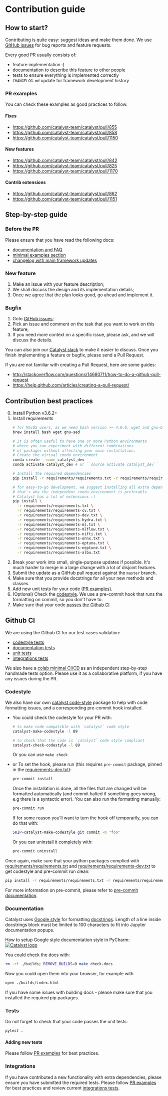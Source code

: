 # Contribution guide

## How to start?

Contributing is quite easy: suggest ideas and make them done.
We use [GitHub issues](https://github.com/catalyst-team/catalyst/issues) for bug reports and feature requests.

Every good PR usually consists of:
- feature implementation :)
- documentation to describe this feature to other people
- tests to ensure everything is implemented correctly
- `CHANGELOG.md` update for framework development history

### PR examples
You can check these examples as good practices to follow.

#### Fixes
- https://github.com/catalyst-team/catalyst/pull/855
- https://github.com/catalyst-team/catalyst/pull/858
- https://github.com/catalyst-team/catalyst/pull/1150

#### New features
- https://github.com/catalyst-team/catalyst/pull/842
- https://github.com/catalyst-team/catalyst/pull/825
- https://github.com/catalyst-team/catalyst/pull/1170

#### Contrib extensions
- https://github.com/catalyst-team/catalyst/pull/862
- https://github.com/catalyst-team/catalyst/pull/1151


## Step-by-step guide

### Before the PR
Please ensure that you have read the following docs:
- [documentation and FAQ](https://catalyst-team.github.io/catalyst/)
- [minimal examples section](https://github.com/catalyst-team/catalyst#minimal-examples)
- [changelog with main framework updates](https://github.com/catalyst-team/catalyst/blob/master/CHANGELOG.md)

### New feature

1. Make an issue with your feature description;
2. We shall discuss the design and its implementation details;
3. Once we agree that the plan looks good, go ahead and implement it.


### Bugfix

1. Goto [GitHub issues](https://github.com/catalyst-team/catalyst/issues);
2. Pick an issue and comment on the task that you want to work on this feature;
3. If you need more context on a specific issue, please ask, and we will discuss the details.

You can also join our [Catalyst slack](https://join.slack.com/t/catalyst-team-core/shared_invite/zt-d9miirnn-z86oKDzFMKlMG4fgFdZafw) to make it easier to discuss.
Once you finish implementing a feature or bugfix, please send a Pull Request.

If you are not familiar with creating a Pull Request, here are some guides:
- http://stackoverflow.com/questions/14680711/how-to-do-a-github-pull-request
- https://help.github.com/articles/creating-a-pull-request/


## Contribution best practices

0. Install Python v3.6.2+
0. Install requirements
    ```bash
    # for MacOS users, as we need bash version >= 4.0.0, wget and gnu-based sed
    brew install bash wget gnu-sed

    # It is often useful to have one or more Python environments
    # where you can experiment with different combinations
    # of packages without affecting your main installation.
    # Create the virtual conda environment
    conda create --name catalyst_dev
    conda activate catalyst_dev # or ``source activate catalyst_dev``

    # Install the required dependencies
    pip install -r requirements/requirements.txt -r requirements/requirements-dev.txt

    # for easy-to-go development, we suggest installing all extra dependencies
    # that's why the independent conda environment is preferable
    # Catalyst has a lot of extensions :)
    pip install \
      -r requirements/requirements.txt \
      -r requirements/requirements-cv.txt \
      -r requirements/requirements-dev.txt \
      -r requirements/requirements-hydra.txt \
      -r requirements/requirements-ml.txt \
      -r requirements/requirements-mlflow.txt \
      -r requirements/requirements-nifti.txt \
      -r requirements/requirements-onnx.txt \
      -r requirements/requirements-optuna.txt \
      -r requirements/requirements-neptune.txt \
      -r requirements/requirements-albu.txt
    ```
0. Break your work into small, single-purpose updates if possible.
It's much harder to merge in a large change with a lot of disjoint features.
0. Submit the update as a GitHub pull request against the `master` branch.
0. Make sure that you provide docstrings for all your new methods and classes.
0. Add new unit tests for your code ([PR examples](#pr-examples)).
0. (Optional) Check the [codestyle](#codestyle). We use a pre-commit hook that runs the formatting on commit, so you don't have to.
0. Make sure that your code [passes the Github CI](#github-ci)


## Github CI

We are using the Github CI for our test cases validation:

- [codestyle tests](https://github.com/catalyst-team/catalyst/blob/master/.github/workflows/codestyle.yml#L134)
- [documentation tests](https://github.com/catalyst-team/catalyst/blob/master/.github/workflows/codestyle.yml#L135)
- [unit tests](https://github.com/catalyst-team/catalyst/blob/master/.github/workflows/dl_cpu.yml#L113)
- [integrations tests](https://github.com/catalyst-team/catalyst/blob/master/.github/workflows/dl_cpu.yml#L114#L117)

We also have a [colab minimal CI/CD](https://colab.research.google.com/github/catalyst-team/catalyst/blob/master/examples/notebooks/colab_ci_cd.ipynb) as an independent step-by-step handmade tests option.
Please use it as a collaborative platform, if you have any issues during the PR.

### Codestyle

We also have our own [catalyst code-style](https://github.com/catalyst-team/codestyle)
package to help with code formatting issues, and a corresponding pre-commit hook installed.

- You could check the codestyle for your PR with:
    ```bash
    # to make code compatible with `catalyst` code style
    catalyst-make-codestyle -l 89

    # to check that the code is `catalyst` code style compliant
    catalyst-check-codestyle -l 89
    ```

    Or you can use ```make check```

- or To set the hook, please run (this requires `pre-commit` package, pinned in the [requirements-dev.txt](./requirements/requirements-dev.txt)):
    ```bash
    pre-commit install
    ```
    Once the installation is done, all the files that are changed will be formatted automatically (and commit halted if something goes wrong, e.g there is a syntactic error). You can also run the formatting manually:
    ```bash
    pre-commit run
    ```

    If for some reason you'll want to turn the hook off temporarily, you can do that with:
    ```bash
    SKIP=catalyst-make-codestyle git commit -m "foo"
    ```
    Or you can uninstall it completely with:
    ```bash
    pre-commit uninstall
    ```

Once again, make sure that your python packages complied with [requirements/requirements.txt](./requirements/requirements.txt) and [requirements/requirements-dev.txt](requirements/requirements-dev.txt) to get codestyle and pre-commit run clean:
```bash
pip install -r requirements/requirements.txt -r requirements/requirements-dev.txt
```

For more information on pre-commit, please refer to  [pre-commit documentation](https://pre-commit.com/).

### Documentation

Catalyst uses [Google style](http://sphinxcontrib-napoleon.readthedocs.io/en/latest/example_google.html) for formatting [docstrings](https://github.com/google/styleguide/blob/gh-pages/pyguide.md#38-comments-and-docstrings).
Length of a line inside docstrings block must be limited to 100 characters to fit into Jupyter documentation popups.

How to setup Google style documentation style in PyCharm:
[![Catalyst logo](https://raw.githubusercontent.com/catalyst-team/catalyst-pics/master/third_party_pics/pycharm-google-style.png)](https://github.com/catalyst-team/catalyst)

You could check the docs with:
```bash
rm -rf ./builds; REMOVE_BUILDS=0 make check-docs
```

Now you could open them into your browser, for example with
```bash
open ./builds/index.html
```

If you have some issues with building docs - please make sure that you installed the required pip packages.

### Tests

Do not forget to check that your code passes the unit tests:
```bash
pytest .
```

#### Adding new tests

Please follow [PR examples](#pr-examples) for best practices.

### Integrations

If you have contributed a new functionality with extra dependencies,
please ensure you have submitted the required tests.
Please follow [PR examples](#pr-examples) for best practices
and review current [integrations tests](https://github.com/catalyst-team/catalyst/blob/master/.github/workflows/dl_cpu.yml#L114#L117).
